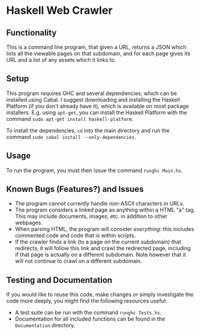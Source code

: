 # Haskell Web Crawler

## Functionality

This is a command line program, that given a URL, returns a JSON which lists all the viewable pages on that subdomain, and for each page gives its URL and a list of any assets which it links to.

## Setup

This program requires GHC and several dependencies, which can be installed using Cabal. I suggest downloading and installing the Haskell Platform (if you don't already have it), which is available on most package installers. E.g. using `apt-get`, you can install the Haskell Platform with the command `sudo apt-get install haskell-platform`.

To install the dependencies, `cd` into the main directory and run the command `sudo cabal install --only-dependencies`.

## Usage

To run the program, you must then issue the command `runghc Main.hs`.

## Known Bugs (Features?) and Issues

- The program cannot currently handle non-ASCII characters in URLs.
- The program considers a linked page as anything within a HTML "a" tag. This may include documents, images, etc. in addition to other webpages.
- When parsing HTML, the program will consider *everything*: this includes commented code and code that is within scripts.
- If the crawler finds a link (to a page on the current subdomain) that redirects, it will follow this link and crawl the redirected page, including if that page is actually on a different subdomain. Note however that it will not continue to crawl on a different subdomain.

## Testing and Documentation

If you would like to reuse this code, make changes or simply investigate the code more deeply, you might find the following resources useful:
- A test suite can be run with the command `runghc Tests.hs`.
- Documentation for all included functions can be found in the `Documentation` directory.
